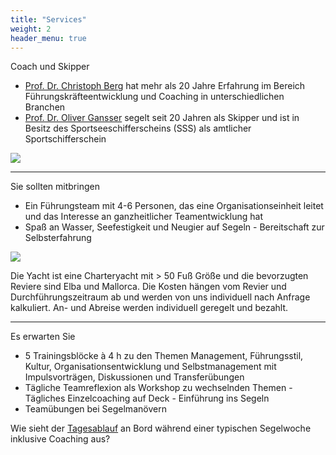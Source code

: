 ```yaml
---
title: "Services"
weight: 2
header_menu: true
---
```


Coach und Skipper

- [Prof. Dr. Christoph Berg](https://trainingspartner.net/) hat mehr als 20 Jahre Erfahrung im Bereich Führungskräfteentwicklung und Coaching in unterschiedlichen Branchen
- [Prof. Dr. Oliver Gansser](http://sailing-and-coaching.netlify.app/Sail_CV_Gansser.pdf) segelt seit 20 Jahren als Skipper und ist in Besitz des Sportseeschifferscheins (SSS) als amtlicher Sportschifferschein


![](images/OlliandChristoph.jpg)

---

Sie sollten mitbringen

- Ein Führungsteam mit 4-6 Personen, das eine Organisationseinheit leitet und das Interesse an ganzheitlicher Teamentwicklung hat
- Spaß an Wasser, Seefestigkeit und Neugier auf Segeln - Bereitschaft zur Selbsterfahrung

![](images/reflexion.jpg)

Die Yacht ist eine Charteryacht mit > 50 Fuß Größe und die bevorzugten Reviere sind Elba und Mallorca. Die Kosten hängen vom Revier und Durchführungszeitraum ab und werden von uns individuell nach Anfrage kalkuliert. An- und Abreise werden individuell geregelt und bezahlt.

---

Es erwarten Sie

- 5 Trainingsblöcke à 4 h zu den Themen Management, Führungsstil, Kultur, Organisationsentwicklung und Selbstmanagement mit Impulsvorträgen, Diskussionen und Transferübungen
- Tägliche Teamreflexion als Workshop zu wechselnden Themen - Tägliches Einzelcoaching auf Deck - Einführung ins Segeln
- Teamübungen bei Segelmanövern

Wie sieht der [Tagesablauf](services) an Bord während einer typischen Segelwoche inklusive Coaching aus?


